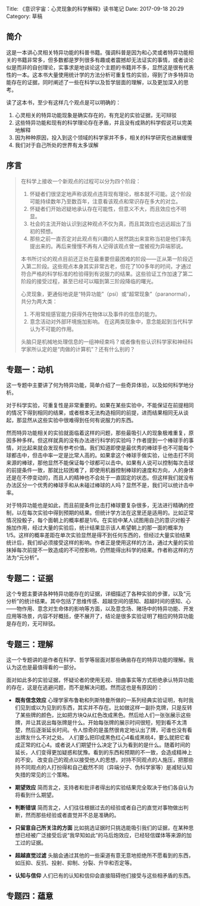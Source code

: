 Title: 《意识宇宙：心灵现象的科学解释》读书笔记
Date: 2017-09-18 20:29
Category: 草稿

## 简介

这是一本讲心灵相关特异功能的科普书籍。强调科普是因为和心灵或者特异功能相关的书籍非常多，但多数都是罗列很多有趣或者震撼却无法证实的事情，或者谈论似是而非的自创理论，实事求是地谈论这个主题的书籍并不多，显然这是很有代表性的一本。这本书大量使用统计学的方法分析可重复性的实验，得到了许多特异功能存在的证据，同时阐述了一些在科学以及哲学层面的理解，以及更加深入的思考。

读了这本书，至少有这样几个观点是可以明确的：

1. 心灵相关的特异功能现象是确实存在的，有充足的实验证据，无可辩驳
2. 这些特异功能和现有的科学理论存在矛盾，并且没有成熟的科学假说可以完美地解释
3. 因为种种原因，投入到这个领域的科学家并不多，相关的科学研究也进展缓慢
4. 我们对于自己所处的世界有太多误解

## 序言

> 在科学上接收一个新观点的过程可以分为四个阶段：
> 1. 怀疑者们很坚定地声称该观点违背现有理论，根本就不可能。这个阶段可能持续数年乃至数百年，注意看该观点和常识存在多大的对立。
> 2. 怀疑者们开始迟疑地承认存在可能性，但意义不大，而且效应也不明显。
> 3. 社会的主流开始认识到这种观点不仅为真，而且其效应也远远超出了当初的预想。
> 4. 那些之前一直否定对此观点有兴趣的人居然跳出来宣称当初是他们率先提出来的。再后来慢慢不再有人记得该观点曾一度被视为异端邪说。
> 
> 本书所讨论的观点目前还正处在最重要但最困难的阶段——正从第一阶段迈入第二阶段。这些观点本身其实非常古老，但花了100多年的时间，才通过符合严格的科学标准的检验得到有说服力的结果。这些验证工作加速了第二阶段的接受过程，甚至已经可以瞄到第三阶段降临的曙光。
> 
> 心灵现象，更通俗地说是“特异功能”（psi）或“超常现象”（paranormal），共分为两大类：
> 1. 不用常规感官能力获得外在物体以及事件的信息的能力。
> 2. 意念活动对外部环境施加影响。
> 在这两类现象中，意念能起到当代科学认为不可能的作用。
> 
> 头脑只是机械地处理信息的一组神经束吗？或者像有些认识科学家和神经科学家所认定的是“肉做的计算机”？还有什么别的？ 

## 专题一：动机

这一专题中主要讲了何为特异功能，简单介绍了一些奇异体验，以及如何科学地分析。

对于科学实验，可重复性是非常重要的。如果在某些实验中，不能保证在前提相同的情况下得到相同的结果，或者根本无法构造相同的前提，进而结果相同无从谈起，那显然从这些实验中很难得到任何有说服力的东西。

然而特异功能相关的实验就面临着这样的问题，那些最吸引人的现象极难重复，原因多种多样。但这样就真的没有办法进行科学的实验吗？作者提到一个棒球手的事情，对比起来就会发现有参考价值。我们知道即使是最优秀的棒球手也不可能每个球都击中，但击中率一定是比常人高的。如果拿这个棒球手做实验，让他击打不同来源的棒球，那他显然不能保证每个球都可以击中。如果有人说可以控制每次击球的前提条件一致，那就比较困难了，即使用机器控制棒球的速度和方向，人的身体还是在不停变动的，而且人的精神也不会处于一直固定的状态。但这样我们就没有办法区分一个优秀的棒球手和从未碰过棒球的人吗？显然不是，我们可以统计击中率。

对于特异功能也是如此，而且前提条件比击打棒球要复杂很多，无法进行精确的控制，以在每次实验中得到预期的结果。但统计学方法在这里还是适用的。比如正常情况投骰子，每个面朝上的概率都是1/6。在实验中某人试图用自己的意识对骰子施加作用，经过大量的实验后，统计结果显示该人希望朝上的那一面的概率为1/5。这样的概率差距在单次实验显然是得不到任何东西的，但经过大量实验结果统计后，我们却必须接受这样的影响。作者正是使用这样的方法，通过大量的实验抹掉每次前提不一致造成的不可控影响，仍然能得出科学的结果。作者称这样的方法为“元分析”。

## 专题二：证据

这个专题主要讲各种特异功能存在的证据，详细描述了各种实验的步骤，以及“元分析”的统计结果。其中包括了思维传感、超越空间的感知、超越时间的感知、心——物作用、意念对生命体的影响等方面，以及意念场、赌场中的特异功能、开发应用等场景，内容不好概括，便不展开了，结论是很多实验证明了相应的特异功能是存在的，无可辩驳。

## 专题三：理解

这一个专题讲的是作者在科学、哲学等层面对那些确凿存在的特异功能的理解。我认为这也是最值得看的一部分。

面对如此多的实验证据，怀疑论者的使用无视、扭曲事实等方式拒绝承认特异功能的存在，这是在逃避问题，而不是解决问题。然而这也是有原因的：

* **既有信念效应**
心理学家布鲁勒和列斯特曼所做的一系列经典实验证明，有时我们见到或以为见到的东西，其实并不存在。比如做这样一副扑克牌，只是反转了某些牌的颜色，比如把方块Q从红色改成黑色。然后给人们一张张展示这些牌，并让其说出每张牌是什么。开始每张牌的展示时间很短，短到看不太清楚，然后逐渐延长时间。令人惊奇的是虽然很肯定地认出了牌，可谁也没有看出牌友什么不对之处。
人们要么把印成黑色红心4看成黑桃4，要么就把它看成正常的红心4。或者说人们期望什么决定了认为看到的是什么。随着时间的延长，人们变得更加疑惑和犹豫。看到的东西和预期的不一致，会造成精神上的不安。
改变自己的观点以接受他人的思想，对持不同观点的人施压，把那些持不同观点的人打扮得和自己截然不同（异端分子、伪科学家等）是减轻认知失措的常见的三个策略。

* **期望效应**
简而言之，支持者和批评者得出的实验结果完全取决于他们各自认为将看到什么期望。

* **判断错误**
简而言之，人们往往根据过去的经验或者自己的直觉对事物做出判断，然而那些经验或者直觉并不总是准确的。

* **只留意自己所关注的方面**
比如挑选证据时只挑选能吸引我们的证据，在某种思想已经被广泛接受后说“我早知如此”的马后炮效应，已经轻信媒体等来源的加工过的证据。

* **超越直觉过滤**
头脑会通过其他的一些渠道有意无意地拒绝所不愿看到的东西，如压抑、反抗、投射、抑制、分裂、升华和否定等。

* **认知与信仰**
人们已有的认知和信仰会直接阻碍他们接受与这些相矛盾的东西。


## 专题四：蕴意

